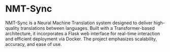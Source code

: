 # NMT-Sync
NMT-Sync is a Neural Machine Translation system designed to deliver high-quality translations between languages. Built with a Transformer-based architecture, it incorporates a Flask web interface for real-time interaction and efficient deployment via Docker. The project emphasizes scalability, accuracy, and ease of use.
